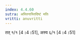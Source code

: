 ```yaml
---
index: 4.4.60
sutra: अस्तिनास्तिदिष्टं मतिः
vritti: anuvritti
---
```


 तत् १/१ [4।4।51], अस्य  ६/१ [4।4।51]